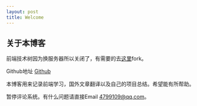 ```yaml
---
layout: post
title: Welcome
---
```


## 关于本博客

前端技术树因为换服务器所以关闭了，有需要的去[这里](https://github.com/linshuizhaoying/learn.haoqiao.me)fork。

Github地址  [Github](https://github.com/linshuizhaoying)


本博客用来记录前端学习，国外文章翻译以及自己的项目总结。希望能有所帮助。

暂停评论系统。有什么问题请直接Email 4799109@qq.com。

